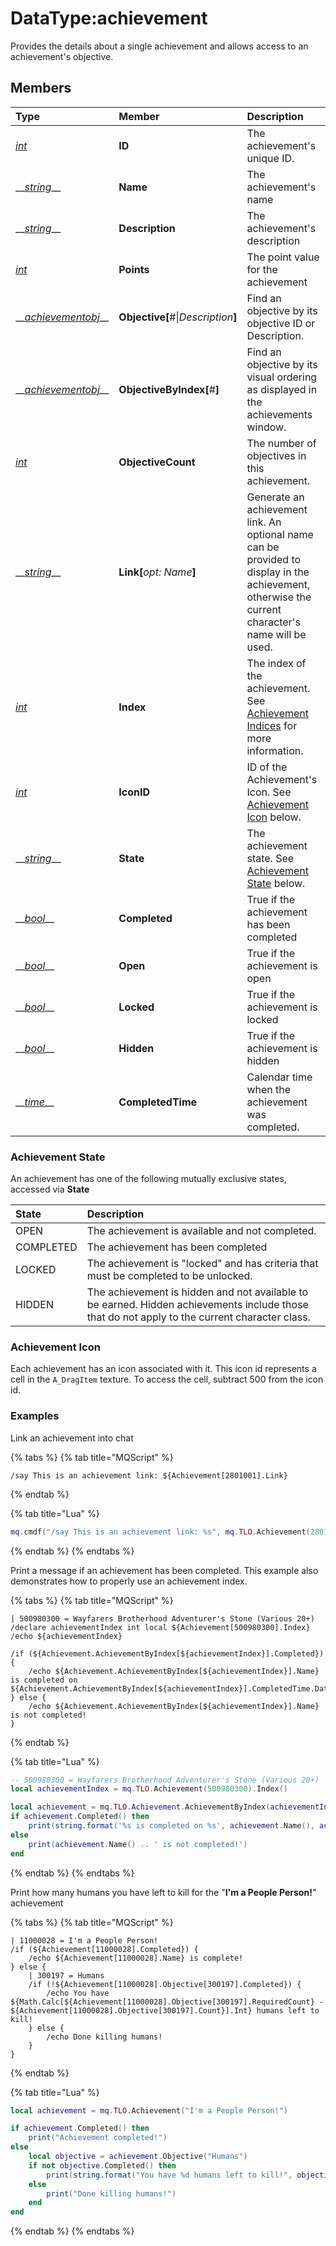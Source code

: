 # DataType:achievement

Provides the details about a single achievement and allows access to an achievement's objective.

## Members

| **Type** | **Member** | **Description** |
| :--- | :--- | :--- |
| [_int_](datatype-int.md) | **ID** | The achievement's unique ID. |
| \_\_[_string_](datatype-string.md)\_\_ | **Name** | The achievement's name |
| \_\_[_string_](datatype-string.md)\_\_ | **Description** | The achievement's description |
| [_int_](datatype-int.md) | **Points** | The point value for the achievement |
| \_\_[_achievementobj_](datatype-achievementobj.md)\_\_ | **Objective[**\#\|_Description_**]** | Find an objective by its objective ID or Description. |
| \_\_[_achievementobj_](datatype-achievementobj.md)\_\_ | **ObjectiveByIndex[**\#**]** | Find an objective by its visual ordering as displayed in the achievements window. |
| [_int_](datatype-int.md) | **ObjectiveCount** | The number of objectives in this achievement. |
| \_\_[_string_](datatype-string.md)\_\_ | **Link[**_opt: Name_**]** | Generate an achievement link. An optional name can be provided to display in the achievement, otherwise the current character's name will be used. |
| [_int_](datatype-int.md) | **Index** | The index of the achievement. See [Achievement Indices](../top-level-objects/tlo-achievement.md#note-about-achievement-indices) for more information. |
| [_int_](datatype-int.md) | **IconID** | ID of the Achievement's Icon. See [Achievement Icon](datatype-achievement.md#achievement-icon) below. |
| \_\_[_string_](datatype-string.md)\_\_ | **State** | The achievement state. See [Achievement State](datatype-achievement.md#achievement-state) below. |
| \_\_[_bool_](datatype-bool.md)\_\_ | **Completed** | True if the achievement has been completed |
| \_\_[_bool_](datatype-bool.md)\_\_ | **Open** | True if the achievement is open |
| \_\_[_bool_](datatype-bool.md)\_\_ | **Locked** | True if the achievement is locked |
| \_\_[_bool_](datatype-bool.md)\_\_ | **Hidden** | True if the achievement is hidden |
| \_\_[_time_](../top-level-objects/tlo-time.md)\_\_ | **CompletedTime** | Calendar time when the achievement was completed. |

### Achievement State

An achievement has one of the following mutually exclusive states, accessed via **State**

| State | Description |
| :--- | :--- |
| OPEN | The achievement is available and not completed. |
| COMPLETED | The achievement has been completed |
| LOCKED | The achievement is "locked" and has criteria that must be completed to be unlocked. |
| HIDDEN | The achievement is hidden and not available to be earned. Hidden achievements include those that do not apply to the current character class. |

### Achievement Icon

Each achievement has an icon associated with it. This icon id represents a cell in the `A_DragItem` texture. To access the cell, subtract 500 from the icon id.

### Examples

Link an achievement into chat

{% tabs %}
{% tab title="MQScript" %}
```text
/say This is an achievement link: ${Achievement[2801001].Link}
```
{% endtab %}

{% tab title="Lua" %}
```lua
mq.cmdf("/say This is an achievement link: %s", mq.TLO.Achievement(2801001).Link())
```
{% endtab %}
{% endtabs %}

Print a message if an achievement has been completed. This example also demonstrates how to properly use an achievement index.

{% tabs %}
{% tab title="MQScript" %}
```text
| 500980300 = Wayfarers Brotherhood Adventurer's Stone (Various 20+)
/declare achievementIndex int local ${Achievement[500980300].Index}
/echo ${achievementIndex}

/if (${Achievement.AchievementByIndex[${achievementIndex}].Completed}) {
    /echo ${Achievement.AchievementByIndex[${achievementIndex}].Name} is completed on ${Achievement.AchievementByIndex[${achievementIndex}].CompletedTime.Date}
} else {
    /echo ${Achievement.AchievementByIndex[${achievementIndex}].Name} is not completed!
}
```
{% endtab %}

{% tab title="Lua" %}
```lua
-- 500980300 = Wayfarers Brotherhood Adventurer's Stone (Various 20+)
local achievementIndex = mq.TLO.Achievement(500980300).Index()

local achievement = mq.TLO.Achievement.AchievementByIndex(achievementIndex)
if achievement.Completed() then
    print(string.format('%s is completed on %s', achievement.Name(), achievement.CompletedTime.Date()))
else
    print(achievement.Name() .. ' is not completed!')
end
```
{% endtab %}
{% endtabs %}

Print how many humans you have left to kill for the "**I'm a People Person!**" achievement

{% tabs %}
{% tab title="MQScript" %}
```
| 11000028 = I'm a People Person!
/if (${Achievement[11000028].Completed}) {
    /echo ${Achievement[11000028].Name} is complete!
} else {
    | 300197 = Humans
    /if (!${Achievement[11000028].Objective[300197].Completed}) {
        /echo You have ${Math.Calc[${Achievement[11000028].Objective[300197].RequiredCount} - ${Achievement[11000028].Objective[300197].Count}].Int} humans left to kill!
    } else {
        /echo Done killing humans!
    }
}
```
{% endtab %}

{% tab title="Lua" %}
```lua
local achievement = mq.TLO.Achievement("I'm a People Person!")

if achievement.Completed() then
    print("Achievement completed!")
else
    local objective = achievement.Objective("Humans")
    if not objective.Completed() then
        print(string.format("You have %d humans left to kill!", objective.RequiredCount() - objective.Count()))
    else
        print("Done killing humans!")
    end
end
```
{% endtab %}
{% endtabs %}

